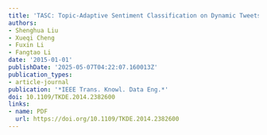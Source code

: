 ```yaml
---
title: 'TASC: Topic-Adaptive Sentiment Classification on Dynamic Tweets'
authors:
- Shenghua Liu
- Xueqi Cheng
- Fuxin Li
- Fangtao Li
date: '2015-01-01'
publishDate: '2025-05-07T04:22:07.160013Z'
publication_types:
- article-journal
publication: '*IEEE Trans. Knowl. Data Eng.*'
doi: 10.1109/TKDE.2014.2382600
links:
- name: PDF
  url: https://doi.org/10.1109/TKDE.2014.2382600
---
```

